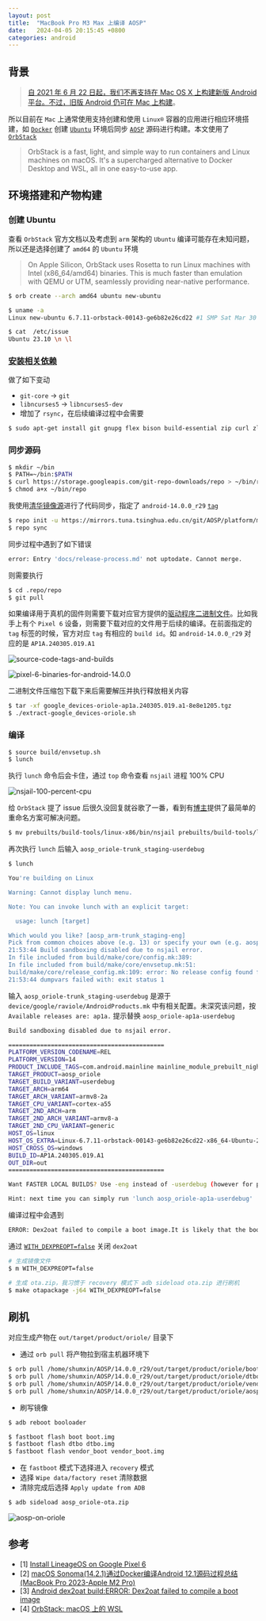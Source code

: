 ```yaml
---
layout: post
title:  "MacBook Pro M3 Max 上编译 AOSP"
date:   2024-04-05 20:15:45 +0800
categories: android
---
```


## 背景

> [自 2021 年 6 月 22 日起，我们不再支持在 Mac OS X 上构建新版 Android 平台。不过，旧版 Android 仍可在 Mac 上构建](https://source.android.com/docs/setup/start/requirements#os-requirements)。

所以目前在 ```Mac``` 上通常使用支持创建和使用 ```Linux®``` 容器的应用进行相应环境搭建，如 [```Docker```](https://www.docker.com/) 创建 [```Ubuntu```](https://ubuntu.com/) 环境后同步 [```AOSP```](https://source.android.com/docs/setup) 源码进行构建。本文使用了 [```OrbStack```](https://docs.orbstack.dev/)

> OrbStack is a fast, light, and simple way to run containers and Linux machines on macOS. It's a supercharged alternative to Docker Desktop and WSL, all in one easy-to-use app.

## 环境搭建和产物构建

### 创建 Ubuntu

查看 ```OrbStack``` 官方文档以及考虑到 ```arm``` 架构的 ```Ubuntu``` 编译可能存在未知问题，所以还是选择创建了 ```amd64``` 的 ```Ubuntu``` 环境

> On Apple Silicon, OrbStack uses Rosetta to run Linux machines with Intel (x86_64/amd64) binaries. This is much faster than emulation with QEMU or UTM, seamlessly providing near-native performance.

```bash
$ orb create --arch amd64 ubuntu new-ubuntu
```

```bash
$ uname -a
Linux new-ubuntu 6.7.11-orbstack-00143-ge6b82e26cd22 #1 SMP Sat Mar 30 12:20:36 UTC 2024 x86_64 x86_64 x86_64 GNU/Linux

$ cat  /etc/issue
Ubuntu 23.10 \n \l
```

### [安装相关依赖](https://source.android.com/docs/setup/start/requirements#install-packages)

做了如下变动
- ```git-core``` -> ```git```
- ```libncurses5``` -> ```libncurses5-dev```
- 增加了 ```rsync```，在后续编译过程中会需要

```bash
$ sudo apt-get install git gnupg flex bison build-essential zip curl zlib1g-dev libc6-dev-i386 libncurses5-dev x11proto-core-dev libx11-dev lib32z1-dev libgl1-mesa-dev libxml2-utils xsltproc unzip fontconfig rsync
```

### 同步源码

```bash
$ mkdir ~/bin
$ PATH=~/bin:$PATH
$ curl https://storage.googleapis.com/git-repo-downloads/repo > ~/bin/repo
$ chmod a+x ~/bin/repo
```

我使用[清华镜像源](https://mirrors.tuna.tsinghua.edu.cn/help/AOSP/)进行了代码同步，指定了 ```android-14.0.0_r29``` [```tag```](https://source.android.com/docs/setup/reference/build-numbers#source-code-tags-and-builds)

```bash
$ repo init -u https://mirrors.tuna.tsinghua.edu.cn/git/AOSP/platform/manifest -b android-14.0.0_r29
$ repo sync
```

同步过程中遇到了如下错误

```bash
error: Entry 'docs/release-process.md' not uptodate. Cannot merge.
```

则需要执行

```bash
$ cd .repo/repo
$ git pull
```

如果编译用于真机的固件则需要下载对应官方提供的[驱动程序二进制文件](https://developers.google.com/android/drivers)。比如我手上有个 ```Pixel 6``` 设备，则需要下载对应的文件用于后续的编译。在前面指定的 ```tag``` 标签的时候，官方对应 ```tag``` 有相应的 ```build id```。如 ```android-14.0.0_r29``` 对应的是 ```AP1A.240305.019.A1```

![source-code-tags-and-builds](../images/post/240405-source-code-tags-and-builds.png)

![pixel-6-binaries-for-android-14.0.0](../images/post/240405-pixel-6-binaries-for-android-14.0.0.png)

二进制文件压缩包下载下来后需要解压并执行释放相关内容

```bash
$ tar -xf google_devices-oriole-ap1a.240305.019.a1-8e8e1205.tgz
$ ./extract-google_devices-oriole.sh
```

### 编译

```bash
$ source build/envsetup.sh
$ lunch
```

执行 ```lunch``` 命令后会卡住，通过 ```top``` 命令查看 ```nsjail``` 进程 100% CPU

![nsjail-100-percent-cpu](../images/post/240405-nsjail-100-percent-cpu.png)

给 ```OrbStack``` 提了 issue 后很久没回复就谷歌了一番，看到有[博主](https://www.mobibrw.com/2024/39521)提供了最简单的重命名方案可解决问题。

```bash
$ mv prebuilts/build-tools/linux-x86/bin/nsjail prebuilts/build-tools/linux-x86/bin/nsjail.old
```

再次执行 ```lunch``` 后输入 ```aosp_oriole-trunk_staging-userdebug```

```bash
$ lunch

You're building on Linux

Warning: Cannot display lunch menu.

Note: You can invoke lunch with an explicit target:

  usage: lunch [target]

Which would you like? [aosp_arm-trunk_staging-eng]
Pick from common choices above (e.g. 13) or specify your own (e.g. aosp_barbet-trunk_staging-eng): aosp_oriole-trunk_staging-userdebug
21:53:44 Build sandboxing disabled due to nsjail error.
In file included from build/make/core/config.mk:389:
In file included from build/make/core/envsetup.mk:51:
build/make/core/release_config.mk:109: error: No release config found for TARGET_RELEASE: trunk_staging. Available releases are: ap1a.
21:53:44 dumpvars failed with: exit status 1
```

输入 ```aosp_oriole-trunk_staging-userdebug``` 是源于 ```device/google/raviole/AndroidProducts.mk``` 中有相关配置。未深究该问题，按 ```Available releases are: ap1a.``` 提示替换 ```aosp_oriole-ap1a-userdebug```

```bash
Build sandboxing disabled due to nsjail error.

============================================
PLATFORM_VERSION_CODENAME=REL
PLATFORM_VERSION=14
PRODUCT_INCLUDE_TAGS=com.android.mainline mainline_module_prebuilt_nightly
TARGET_PRODUCT=aosp_oriole
TARGET_BUILD_VARIANT=userdebug
TARGET_ARCH=arm64
TARGET_ARCH_VARIANT=armv8-2a
TARGET_CPU_VARIANT=cortex-a55
TARGET_2ND_ARCH=arm
TARGET_2ND_ARCH_VARIANT=armv8-a
TARGET_2ND_CPU_VARIANT=generic
HOST_OS=linux
HOST_OS_EXTRA=Linux-6.7.11-orbstack-00143-ge6b82e26cd22-x86_64-Ubuntu-23.10
HOST_CROSS_OS=windows
BUILD_ID=AP1A.240305.019.A1
OUT_DIR=out
============================================

Want FASTER LOCAL BUILDS? Use -eng instead of -userdebug (however for performance benchmarking continue to use userdebug)

Hint: next time you can simply run 'lunch aosp_oriole-ap1a-userdebug'
```

编译过程中会遇到

```bash
ERROR: Dex2oat failed to compile a boot image.It is likely that the boot classpath is inconsistent.Rebuild with ART_BOOT_IMAGE_EXTRA_ARGS="--runtime-arg -verbose:verifier" to see verification errors.
```

通过 [```WITH_DEXPREOPT=false```](https://stackoverflow.com/questions/60275623/android-dex2oat-builderror-dex2oat-failed-to-compile-a-boot-image) 关闭 ```dex2oat```

```bash
# 生成镜像文件
$ m WITH_DEXPREOPT=false

# 生成 ota.zip，我习惯于 recovery 模式下 adb sideload ota.zip 进行刷机
$ make otapackage -j64 WITH_DEXPREOPT=false
```

## 刷机

对应生成产物在 ```out/target/product/oriole/``` 目录下

- 通过 ```orb pull``` 将产物拉到宿主机器环境下

```bash
$ orb pull /home/shumxin/AOSP/14.0.0_r29/out/target/product/oriole/boot.img
$ orb pull /home/shumxin/AOSP/14.0.0_r29/out/target/product/oriole/dtbo.img
$ orb pull /home/shumxin/AOSP/14.0.0_r29/out/target/product/oriole/vendor_boot.img
$ orb pull /home/shumxin/AOSP/14.0.0_r29/out/target/product/oriole/aosp_oriole-ota.zip
```

- 刷写镜像

```bash
$ adb reboot booloader

$ fastboot flash boot boot.img
$ fastboot flash dtbo dtbo.img
$ fastboot flash vendor_boot vendor_boot.img
```

- 在 ```fastboot``` 模式下选择进入 ```recovery``` 模式
- 选择 ```Wipe data/factory reset``` 清除数据
- 清除完成后选择 ```Apply update from ADB```

```bash
$ adb sideload aosp_oriole-ota.zip
```

![aosp-on-oriole](../images/post/240405-aosp-on-oriole.png)


## 参考

- [1] [Install LineageOS on Google Pixel 6](
https://wiki.lineageos.org/devices/oriole/install/)
- [2] [macOS Sonoma(14.2.1)通过Docker编译Android 12.1源码过程总结(MacBook Pro 2023-Apple M2 Pro)](https://www.mobibrw.com/2024/39521)
- [3] [Android dex2oat build:ERROR: Dex2oat failed to compile a boot image](https://stackoverflow.com/questions/60275623/android-dex2oat-builderror-dex2oat-failed-to-compile-a-boot-image)
- [4] [OrbStack: macOS 上的 WSL](https://mp.weixin.qq.com/s/ByEBeZrCbvgP9Psto7rG0w)